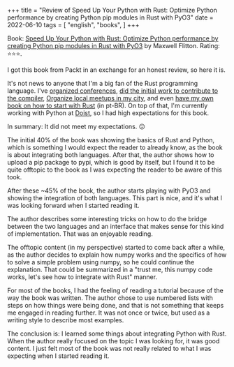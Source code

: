 +++
title = "Review of Speed Up Your Python with Rust: Optimize Python performance by creating Python pip modules in Rust with PyO3"
date = 2022-06-10
tags = [
    "english",
    "books",
]
+++

Book: [Speed Up Your Python with Rust: Optimize Python performance by creating Python pip modules in Rust with PyO3](https://www.goodreads.com/review/show/4606266441) by Maxwell Flitton. Rating: ⭐️⭐️⭐️.

I got this book from Packt in an exchange for an honest review, so here it is.

It's not news to anyone that I'm a big fan of the Rust programming language.
I've [organized conferences](/rustlatam2019), [did the initial work to
contribute to the compiler](/rust-contrib), [Organize local meetups in my
city](https://twitter.com/rustlang_sp), and even [have my own book on how to
start with Rust](/book) (in pt-BR). On top of that, I'm currently working with
Python at [Doist](/doist), so I had high expectations for this book.

In summary: It did not meet my expectations. 😕

The initial 40% of the book was showing the basics of Rust and Python, which is
something I would expect the reader to already know, as the book is about
integrating both languages. After that, the author shows how to upload a pip
package to pypi, which is good by itself, but I found it to be quite offtopic to
the book as I was expecting the reader to be aware of this took.

After these ~45% of the book, the author starts playing with PyO3 and showing
the integration of both languages. This part is nice, and it's what I was looking
forward when I started reading it.

The author describes some interesting tricks on how to do the bridge between the
two languages and an interface that makes sense for this kind of implementation.
That was an enjoyable reading.

The offtopic content (in my perspective) started to come back after a while, as
the author decides to explain how numpy works and the specifics of how to solve
a simple problem using numpy, so he could continue the explanation. That could
be summarized in a "trust me, this numpy code works, let's see how to integrate
with Rust" manner.

For most of the books, I had the feeling of reading a tutorial because of the
way the book was written. The author chose to use numbered lists with steps on
how things were being done, and that is not something that keeps me engaged in
reading further. It was not once or twice, but used as a writing style to
describe most examples.

The conclusion is: I learned some things about integrating Python with Rust.
When the author really focused on the topic I was looking for, it was good
content. I just felt most of the book was not really related to what I was
expecting when I started reading it.
